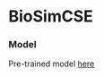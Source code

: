 # BioSimCSE


### Model

Pre-trained model [here](https://huggingface.co/kamalkraj/BioSimCSE-BioLinkBERT-BASE)
